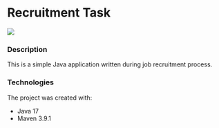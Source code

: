 # Recruitment Task
[![](https://skills.thijs.gg/icons?i=java,maven)](https://skills.thijs.gg)

### Description
This is a simple Java application written during job recruitment process.

### Technologies
The project was created with:
- Java 17
- Maven 3.9.1